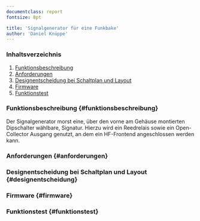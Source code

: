 ```yaml
---
documentclass: report
fontsize: 8pt

title: 'Signalgenerator für eine Funkbake'
author: 'Daniel Knüppe'
---
```


### Inhaltsverzeichnis

1. [Funktionsbeschreibung](#funktionsbeschreibung)
2. [Anforderungen](#anforderungen)
3. [Designentscheidung bei Schaltplan und Layout](#designentscheidung)
4. [Firmware](#firmware)
5. [Funktionstest](#funktionstest)

### Funktionsbeschreibung {#funktionsbeschreibung}

Der Signalgenerator morst eine, über den vorne am Gehäuse montierten Dipschalter
wählbare, Signatur. Hierzu wird ein Reedrelais sowie ein Open-Collector Ausgang
genutzt, an dem ein HF-Frontend angeschlossen werden kann. 

### Anforderungen {#anforderungen}

### Designentscheidung bei Schaltplan und Layout {#designentscheidung}

### Firmware {#firmware}

### Funktionstest {#funktionstest}
